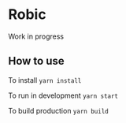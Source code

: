 # Robic

Work in progress

## How to use

To install `yarn install`

To run in development `yarn start`

To build production `yarn build`
